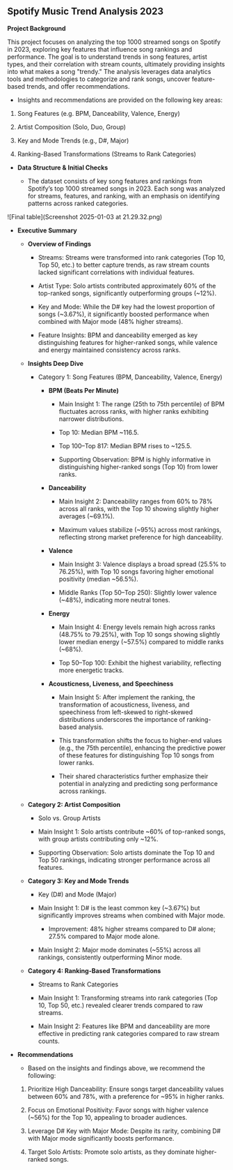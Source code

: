 **Spotify Music Trend Analysis 2023**
-

**Project Background**

This project focuses on analyzing the top 1000 streamed songs on Spotify in 2023, exploring key features that influence song rankings and performance. The goal is to understand trends in song features, artist types, and their correlation with stream counts, ultimately providing insights into what makes a song "trendy." The analysis leverages data analytics tools and methodologies to categorize and rank songs, uncover feature-based trends, and offer recommendations.

- Insights and recommendations are provided on the following key areas:

1. Song Features (e.g. BPM, Danceability, Valence, Energy)

2. Artist Composition (Solo, Duo, Group)

3. Key and Mode Trends (e.g., D#, Major)

4. Ranking-Based Transformations (Streams to Rank Categories)

- **Data Structure & Initial Checks**

    - The dataset consists of key song features and rankings from Spotify’s top 1000 streamed songs in 2023. Each song was analyzed for streams, features, and ranking, with an emphasis on identifying patterns across ranked categories.

![Final table](Screenshot 2025-01-03 at 21.29.32.png)

- **Executive Summary**

    - **Overview of Findings**

        - Streams: Streams were transformed into rank categories (Top 10, Top 50, etc.) to better capture trends, as raw stream counts lacked significant correlations with individual features.

        - Artist Type: Solo artists contributed approximately 60% of the top-ranked songs, significantly outperforming groups (~12%).

        - Key and Mode: While the D# key had the lowest proportion of songs (~3.67%), it significantly boosted performance when combined with Major mode (48% higher streams).

        - Feature Insights: BPM and danceability emerged as key distinguishing features for higher-ranked songs, while valence and energy maintained consistency across ranks.

    - **Insights Deep Dive**

        - Category 1: Song Features (BPM, Danceability, Valence, Energy)

            - **BPM (Beats Per Minute)**

                - Main Insight 1: The range (25th to 75th percentile) of BPM fluctuates across ranks, with higher ranks exhibiting narrower distributions.

                - Top 10: Median BPM ~116.5.

                - Top 100–Top 817: Median BPM rises to ~125.5.

                - Supporting Observation: BPM is highly informative in distinguishing higher-ranked songs (Top 10) from lower ranks.

            - **Danceability**

                - Main Insight 2: Danceability ranges from 60% to 78% across all ranks, with the Top 10 showing slightly higher averages (~69.1%).

                - Maximum values stabilize (~95%) across most rankings, reflecting strong market preference for high danceability.

            - **Valence**

                - Main Insight 3: Valence displays a broad spread (25.5% to 76.25%), with Top 10 songs favoring higher emotional positivity (median ~56.5%).

                - Middle Ranks (Top 50–Top 250): Slightly lower valence (~48%), indicating more neutral tones.

            - **Energy**

                - Main Insight 4: Energy levels remain high across ranks (48.75% to 79.25%), with Top 10 songs showing slightly lower median energy (~57.5%) compared to middle ranks (~68%).

                - Top 50–Top 100: Exhibit the highest variability, reflecting more energetic tracks.

            - **Acousticness, Liveness, and Speechiness**

                - Main Insight 5: After implement the ranking, the transformation of acousticness, liveness, and speechiness from left-skewed to right-skewed distributions underscores the importance of ranking-based analysis.

                - This transformation shifts the focus to higher-end values (e.g., the 75th percentile), enhancing the predictive power of these features for distinguishing Top 10 songs from lower ranks.

                - Their shared characteristics further emphasize their potential in analyzing and predicting song performance across rankings.



    - **Category 2: Artist Composition**

        - Solo vs. Group Artists

        - Main Insight 1: Solo artists contribute ~60% of top-ranked songs, with group artists contributing only ~12%.

        - Supporting Observation: Solo artists dominate the Top 10 and Top 50 rankings, indicating stronger performance across all features.





    - **Category 3: Key and Mode Trends**

        - Key (D#) and Mode (Major)

        - Main Insight 1: D# is the least common key (~3.67%) but significantly improves streams when combined with Major mode.

            - Improvement: 48% higher streams compared to D# alone; 27.5% compared to Major mode alone.

        - Main Insight 2: Major mode dominates (~55%) across all rankings, consistently outperforming Minor mode.





    - **Category 4: Ranking-Based Transformations**

        - Streams to Rank Categories

        - Main Insight 1: Transforming streams into rank categories (Top 10, Top 50, etc.) revealed clearer trends compared to raw streams.

        - Main Insight 2: Features like BPM and danceability are more effective in predicting rank categories compared to raw stream counts.





- **Recommendations**

    - Based on the insights and findings above, we recommend the following:

    1. Prioritize High Danceability: Ensure songs target danceability values between 60% and 78%, with a preference for ~95% in higher ranks.

    2. Focus on Emotional Positivity: Favor songs with higher valence (~56%) for the Top 10, appealing to broader audiences.
    
    3. Leverage D# Key with Major Mode: Despite its rarity, combining D# with Major mode significantly boosts performance.

    4. Target Solo Artists: Promote solo artists, as they dominate higher-ranked songs.
